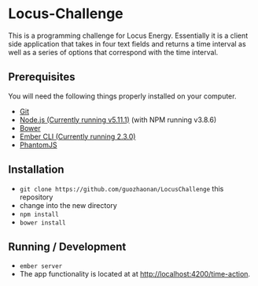 # Locus-Challenge

This is a programming challenge for Locus Energy. Essentially it is a client side application that takes in four text fields and returns a time interval as well as a series of options that correspond with the time interval.

## Prerequisites

You will need the following things properly installed on your computer.

* [Git](http://git-scm.com/)
* [Node.js (Currently running v5.11.1)](http://nodejs.org/) (with NPM running v3.8.6)
* [Bower](http://bower.io/)
* [Ember CLI (Currently running 2.3.0)](http://www.ember-cli.com/)
* [PhantomJS](http://phantomjs.org/)

## Installation

* `git clone https://github.com/guozhaonan/LocusChallenge` this repository
* change into the new directory
* `npm install`
* `bower install`

## Running / Development

* `ember server`
* The app functionality is located at at [http://localhost:4200/time-action](http://localhost:4200/time-action).
